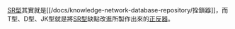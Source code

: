 [SR型](/docs/knowledge-network-database-repository/SR型.md)其實就是[[/docs/knowledge-network-database-repository/拴鎖器]]，而T型、D型、JK型就是將[SR型](/docs/knowledge-network-database-repository/SR型.md)缺點改進所製作出來的[正反器](/docs/knowledge-network-database-repository/正反器.md)。

